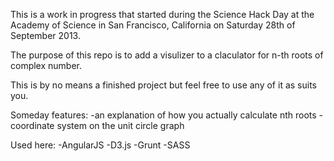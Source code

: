 This is a work in progress that started during the Science Hack Day at the Academy of Science in San Francisco, California on Saturday 28th of September 2013.

The purpose of this repo is to add a visulizer to a claculator for n-th roots of complex number.

This is by no means a finished project but feel free to use any of it as suits you.

Someday features:
-an explanation of how you actually calculate nth roots
-coordinate system on the unit circle graph

Used here:
-AngularJS
-D3.js
-Grunt
-SASS
